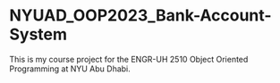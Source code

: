 # NYUAD_OOP2023_Bank-Account-System
This is my course project for the ENGR-UH 2510 Object Oriented Programming at NYU Abu Dhabi.
